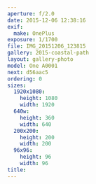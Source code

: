```yaml
---
aperture: f/2.0
date: 2015-12-06 12:38:16
exif:
  make: OnePlus
exposure: 1/1700
file: IMG_20151206_123815
gallery: 2015-coastal-path
layout: gallery-photo
model: One A0001
next: d56aac5
ordering: 0
sizes:
  1920x1080:
    height: 1080
    width: 1920
  640w:
    height: 360
    width: 640
  200x200:
    height: 200
    width: 200
  96x96:
    height: 96
    width: 96
title: 
---
```

